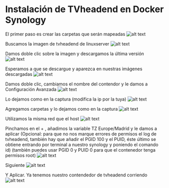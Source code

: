 # <b>Instalación de TVheadend en Docker Synology </B>
El primer paso es crear las carpetas que serán mapeadas
![alt text](https://raw.githubusercontent.com/davidmuma/Docker_dobleM/master/Images/d0.jpg)

Buscamos la imagen de tvheadend de linuxserver
![alt text](https://raw.githubusercontent.com/davidmuma/Docker_dobleM/master/Images/d1.jpg)

Damos doble clic sobre la imagen y descargamos la última versión
![alt text](https://raw.githubusercontent.com/davidmuma/Docker_dobleM/master/Images/d2.jpg)

Esperamos a que se descargue y aparezca en nuestras imágenes descargadas
![alt text](https://raw.githubusercontent.com/davidmuma/Docker_dobleM/master/Images/d3.jpg)

Damos doble clic, cambiamos el nombre del contendor y le damos a Configuración Avanzada
![alt text](https://raw.githubusercontent.com/davidmuma/Docker_dobleM/master/Images/d4.jpg)

Lo dejamos como en la captura (modifica la ip por la tuya)
![alt text](https://raw.githubusercontent.com/davidmuma/Docker_dobleM/master/Images/d5.jpg)

Agregamos carpetas y lo dejamos como en la captura
![alt text](https://raw.githubusercontent.com/davidmuma/Docker_dobleM/master/Images/d6.jpg)

Utilizamos la misma red que el host
![alt text](https://raw.githubusercontent.com/davidmuma/Docker_dobleM/master/Images/d7.jpg)

Pinchamos en el + , añadimos la variable TZ Europe/Madrid y le damos a aplicar
(Opcional: para que no nos marque errores de permisos el log de tvheadend, también hay que añadir el PGID 100 y el PUID, éste último se obtiene entrando por terminal a nuestro synology y poniendo el comando id) (también puedes usar PGID 0 y PUID 0 para que el contenedor tenga permisos root)
![alt text](https://raw.githubusercontent.com/davidmuma/Docker_dobleM/master/Images/d8.jpg)

Siguiente
![alt text](https://raw.githubusercontent.com/davidmuma/Docker_dobleM/master/Images/d9.jpg)

Y Aplicar. Ya tenemos nuestro contendedor de tvheadend corriendo
![alt text](https://raw.githubusercontent.com/davidmuma/Docker_dobleM/master/Images/d10.jpg)
